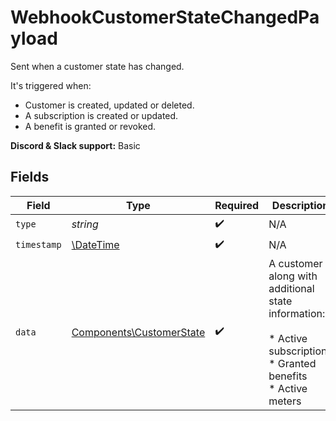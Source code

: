 # WebhookCustomerStateChangedPayload

Sent when a customer state has changed.

It's triggered when:

* Customer is created, updated or deleted.
* A subscription is created or updated.
* A benefit is granted or revoked.

**Discord & Slack support:** Basic


## Fields

| Field                                                                                                          | Type                                                                                                           | Required                                                                                                       | Description                                                                                                    | Example                                                                                                        |
| -------------------------------------------------------------------------------------------------------------- | -------------------------------------------------------------------------------------------------------------- | -------------------------------------------------------------------------------------------------------------- | -------------------------------------------------------------------------------------------------------------- | -------------------------------------------------------------------------------------------------------------- |
| `type`                                                                                                         | *string*                                                                                                       | :heavy_check_mark:                                                                                             | N/A                                                                                                            | customer.state_changed                                                                                         |
| `timestamp`                                                                                                    | [\DateTime](https://www.php.net/manual/en/class.datetime.php)                                                  | :heavy_check_mark:                                                                                             | N/A                                                                                                            |                                                                                                                |
| `data`                                                                                                         | [Components\CustomerState](../../Models/Components/CustomerState.md)                                           | :heavy_check_mark:                                                                                             | A customer along with additional state information:<br/><br/>* Active subscriptions<br/>* Granted benefits<br/>* Active meters |                                                                                                                |